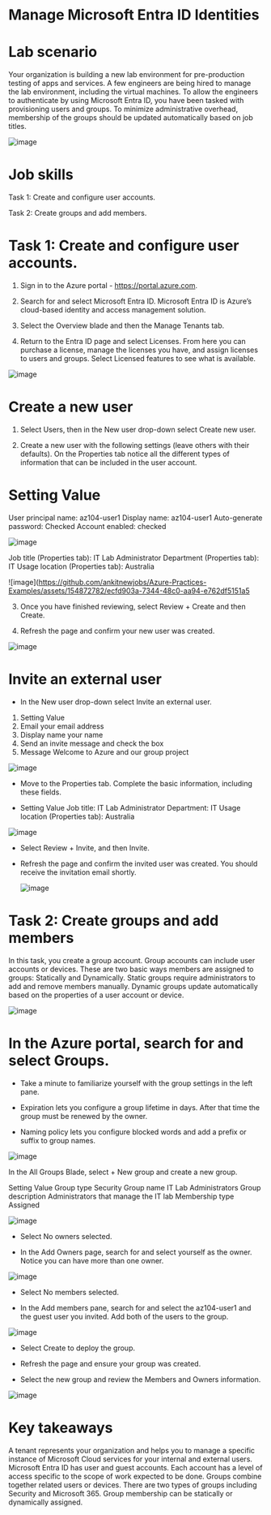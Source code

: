 # Manage Microsoft Entra ID Identities

# Lab scenario
Your organization is building a new lab environment for pre-production testing of apps and services. A few engineers are being hired to manage the lab environment, including the virtual machines. To allow the engineers to authenticate by using Microsoft Entra ID, you have been tasked with provisioning users and groups. To minimize administrative overhead, membership of the groups should be updated automatically based on job titles.

![image](https://github.com/ankitnewjobs/Azure-Practices-Examples/assets/154872782/c70f3c5a-b994-4e95-8166-17d2f5d31b50)


# Job skills
Task 1: Create and configure user accounts.

Task 2: Create groups and add members.

# Task 1: Create and configure user accounts.

1. Sign in to the Azure portal - https://portal.azure.com.

2. Search for and select Microsoft Entra ID. Microsoft Entra ID is Azure’s cloud-based identity and access management solution.

3. Select the Overview blade and then the Manage Tenants tab.

4. Return to the Entra ID page and select Licenses. From here you can purchase a license, manage the licenses you have, and assign licenses to users and groups. Select Licensed features to see what is available.

![image](https://github.com/ankitnewjobs/Azure-Practices-Examples/assets/154872782/1177f278-af50-49de-9d7a-8fc79785525b)



# Create a new user

1. Select Users, then in the New user drop-down select Create new user.

2.  Create a new user with the following settings (leave others with their defaults). On the Properties tab notice all the different types of information that can be included in the user account.

# Setting	Value
User principal name: az104-user1
Display name:	az104-user1
Auto-generate password: Checked
Account enabled:	checked

![image](https://github.com/ankitnewjobs/Azure-Practices-Examples/assets/154872782/c1899c61-757a-4d44-9c86-8142c96e9b67)

Job title (Properties tab):	IT Lab Administrator
Department (Properties tab):	IT
Usage location (Properties tab):	Australia

![image](https://github.com/ankitnewjobs/Azure-Practices-Examples/assets/154872782/ecfd903a-7344-48c0-aa94-e762df5151a5

3. Once you have finished reviewing, select Review + Create and then Create.

4. Refresh the page and confirm your new user was created.

![image](https://github.com/ankitnewjobs/Azure-Practices-Examples/assets/154872782/df9a11f1-1b3a-4ad3-9ae3-ba0003f0ae54)


# Invite an external user
- In the New user drop-down select Invite an external user.

1. Setting	Value
2. Email	your email address
3. Display name	your name
4. Send an invite message	and check the box
5. Message	Welcome to Azure and our group project

![image](https://github.com/ankitnewjobs/Azure-Practices-Examples/assets/154872782/874db04b-dc92-48ac-a223-ed20bb00dd3f)

- Move to the Properties tab. Complete the basic information, including these fields.

- Setting	Value
Job title:	IT Lab Administrator
Department:	IT
Usage location (Properties tab):	Australia

![image](https://github.com/ankitnewjobs/Azure-Practices-Examples/assets/154872782/d12a34c6-92bf-4e0f-9b97-b7e36dff98da)

- Select Review + Invite, and then Invite.

- Refresh the page and confirm the invited user was created. You should receive the invitation email shortly.

  ![image](https://github.com/ankitnewjobs/Azure-Practices-Examples/assets/154872782/0f76d2f6-0f5e-4e25-bcae-19a88447f607)



# Task 2: Create groups and add members

In this task, you create a group account. Group accounts can include user accounts or devices. These are two basic ways members are assigned to groups: Statically and Dynamically. Static groups require administrators to add and remove members manually. Dynamic groups update automatically based on the properties of a user account or device.

![image](https://github.com/ankitnewjobs/Azure-Practices-Examples/assets/154872782/d1b709e6-9500-44dd-85dd-59a46e68d2dd)

# In the Azure portal, search for and select Groups.

- Take a minute to familiarize yourself with the group settings in the left pane.

- Expiration lets you configure a group lifetime in days. After that time the group must be renewed by the owner.
- Naming policy lets you configure blocked words and add a prefix or suffix to group names.
  
![image](https://github.com/ankitnewjobs/Azure-Practices-Examples/assets/154872782/a235e42e-a886-41ec-bb51-a632ad8713a5)

In the All Groups Blade, select + New group and create a new group.

Setting	Value
Group type	Security
Group name	IT Lab Administrators
Group description	Administrators that manage the IT lab
Membership type	Assigned

![image](https://github.com/ankitnewjobs/Azure-Practices-Examples/assets/154872782/84b27aef-344a-44ed-b4b2-1c98f3307e5d)

- Select No owners selected.

- In the Add Owners page, search for and select yourself as the owner. Notice you can have more than one owner.

![image](https://github.com/ankitnewjobs/Azure-Practices-Examples/assets/154872782/e39faf3e-e678-455f-b2e0-1cdf48c70d85)

- Select No members selected.

- In the Add members pane, search for and select the az104-user1 and the guest user you invited. Add both of the users to the group.

![image](https://github.com/ankitnewjobs/Azure-Practices-Examples/assets/154872782/32b6409b-bc02-4317-8452-264361a6df3b)


- Select Create to deploy the group.


- Refresh the page and ensure your group was created.

- Select the new group and review the Members and Owners information.

![image](https://github.com/ankitnewjobs/Azure-Practices-Examples/assets/154872782/e89c3449-b96f-49b5-a89c-243270387168)


# Key takeaways

A tenant represents your organization and helps you to manage a specific instance of Microsoft Cloud services for your internal and external users.
Microsoft Entra ID has user and guest accounts. Each account has a level of access specific to the scope of work expected to be done.
Groups combine together related users or devices. There are two types of groups including Security and Microsoft 365.
Group membership can be statically or dynamically assigned.







   






